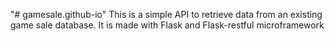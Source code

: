 "# gamesale.github-io" 
This is a simple API to retrieve data from an existing game sale database. It is made with Flask and Flask-restful microframework
